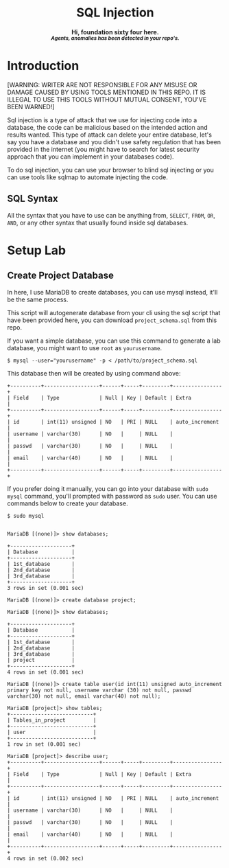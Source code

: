 <h1 align="center"> SQL Injection </h1>
<h4 align = "center"> <b> Hi, foundation sixty four here. </b><br>
<i><sup> Agents, anomalies has been detected in your repo's. </sup></i></h4>

# Introduction

[WARNING: WRITER ARE NOT RESPONSIBLE FOR ANY MISUSE OR DAMAGE CAUSED BY USING TOOLS MENTIONED IN THIS REPO. IT IS ILLEGAL TO USE THIS TOOLS WITHOUT MUTUAL CONSENT, YOU'VE BEEN WARNED!]

Sql injection is a type of attack that we use for injecting code into a database, the code can be malicious based on the intended action and results wanted. This type of attack can delete your entire database, let's say you have a database and you didn't use safety regulation that has been provided in the internet (you might have to search for latest security approach that you can implement in your databases code).

To do sql injection, you can use your browser to blind sql injecting or you can use tools like sqlmap to automate injecting the code.

## SQL Syntax

All the syntax that you have to use can be anything from, `SELECT`, `FROM`, `OR`, `AND`, or any other syntax that usually found inside sql databases.

# Setup Lab

## Create Project Database

In here, I use MariaDB to create databases, you can use mysql instead, it'll be the same process.

This script will autogenerate database from your cli using the sql script that have been provided here, you can download `project_schema.sql` from this repo.

If you want a simple database, you can use this command to generate a lab database, you might want to use `root` as `yourusername`.

```
$ mysql --user="yourusername" -p < /path/to/project_schema.sql
```

This database then will be created by using command above:

```
+----------+------------------+------+-----+---------+----------------+
| Field    | Type             | Null | Key | Default | Extra          |
+----------+------------------+------+-----+---------+----------------+
| id       | int(11) unsigned | NO   | PRI | NULL    | auto_increment |
| username | varchar(30)      | NO   |     | NULL    |                |
| passwd   | varchar(30)      | NO   |     | NULL    |                |
| email    | varchar(40)      | NO   |     | NULL    |                |
+----------+------------------+------+-----+---------+----------------+
```

If you prefer doing it manually, you can go into your database with `sudo mysql` command, you'll prompted with password as `sudo` user.
You can use commands below to create your database.

```
$ sudo mysql


MariaDB [(none)]> show databases;

+--------------------+
| Database           |
+--------------------+
| 1st_database       |
| 2nd_database       |
| 3rd_database       |
+--------------------+
3 rows in set (0.001 sec)

MariaDB [(none)]> create database project;

MariaDB [(none)]> show databases;

+--------------------+
| Database           |
+--------------------+
| 1st_database       |
| 2nd_database       |
| 3rd_database       |
| project            |
+--------------------+
4 rows in set (0.001 sec)

MariaDB [(none)]> create table user(id int(11) unsigned auto_increment primary key not null, username varchar (30) not null, passwd varchar(30) not null, email varchar(40) not null); 

MariaDB [project]> show tables;
+---------------------------+
| Tables_in_project         |
+---------------------------+
| user                      |
+---------------------------+
1 row in set (0.001 sec)

MariaDB [project]> describe user;
+----------+------------------+------+-----+---------+----------------+
| Field    | Type             | Null | Key | Default | Extra          |
+----------+------------------+------+-----+---------+----------------+
| id       | int(11) unsigned | NO   | PRI | NULL    | auto_increment |
| username | varchar(30)      | NO   |     | NULL    |                |
| passwd   | varchar(30)      | NO   |     | NULL    |                |
| email    | varchar(40)      | NO   |     | NULL    |                |
+----------+------------------+------+-----+---------+----------------+
4 rows in set (0.002 sec)

```

<!-- # Sqlmap Sqlmap is a tool that you can use for automating sql injection, yo-->

